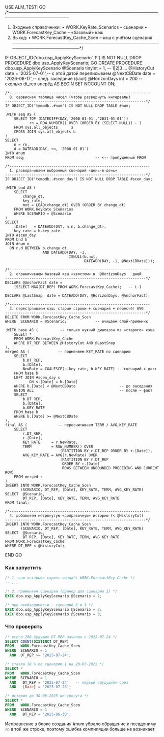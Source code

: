 USE ALM_TEST;
GO
/*──────────────────────────────────────────────────────────────────────
  1. Входные справочники:
       • WORK.KeyRate_Scenarios      – сценарии
       • WORK.ForecastKey_Cache      – «базовый» кэш
  2. Выход:
       • WORK.ForecastKey_Cache_Scen – кэш с учётом сценария
──────────────────────────────────────────────────────────────────────*/

IF OBJECT_ID('dbo.usp_ApplyKeyScenario','P') IS NOT NULL
    DROP PROCEDURE dbo.usp_ApplyKeyScenario;
GO
CREATE PROCEDURE dbo.usp_ApplyKeyScenario
      @Scenario      tinyint = 1,            -- 1|2|3 …
      @HistoryCut    date    = '2025-07-01',-- с этой датой переписываем
      @NextCBDate    date    = '2026-08-17',-- след. заседание (факт)
      @HorizonDays   int     = 200          -- сколько dt_rep вперёд
AS
BEGIN
    SET NOCOUNT ON;

    /*----------------------------------------------------------------
      0. сервисная таблица чисел (чтобы развернуть интервалы)
    ----------------------------------------------------------------*/
    IF OBJECT_ID('tempdb..#num') IS NOT NULL DROP TABLE #num;

    ;WITH seq AS (
        SELECT TOP (DATEDIFF(DAY,'2000-01-01','2031-01-01'))
               rn = ROW_NUMBER() OVER (ORDER BY (SELECT NULL)) - 1
        FROM sys.all_objects      a
        CROSS JOIN sys.all_objects b
    )
    SELECT
        n = rn,
        d = DATEADD(DAY, rn, '2000-01-01')
    INTO #num
    FROM seq;                                -- <-- пропущенный FROM

    /*----------------------------------------------------------------
      1. разворачиваем выбранный сценарий «день-в-день»
    ----------------------------------------------------------------*/
    IF OBJECT_ID('tempdb..#scen_day') IS NOT NULL DROP TABLE #scen_day;

    ;WITH bnd AS (
        SELECT
            change_dt,
            key_rate,
            nxt = LEAD(change_dt) OVER (ORDER BY change_dt)
        FROM WORK.KeyRate_Scenarios
        WHERE SCENARIO = @Scenario
    )
    SELECT
        [Date]   = DATEADD(DAY, n.n, b.change_dt),
        key_rate = b.key_rate
    INTO #scen_day
    FROM bnd b
    JOIN #num n
      ON n.d BETWEEN b.change_dt
                     AND DATEADD(DAY, -1,
                                 ISNULL(b.nxt,
                                        DATEADD(DAY, -1, @NextCBDate)));

    /*----------------------------------------------------------------
      2. ограничиваем базовый кэш «хвостом» в  @HorizonDays   дней
    ----------------------------------------------------------------*/
    DECLARE @AnchorFact date =
        (SELECT MAX(DT_REP) FROM WORK.ForecastKey_Cache);   -- t-1

    DECLARE @LastSnap  date = DATEADD(DAY, @HorizonDays, @AnchorFact);

    /*----------------------------------------------------------------
      3. перестраиваем кэш: старые строки + сценарий + пересчёт AVG
    ----------------------------------------------------------------*/
    DELETE FROM WORK.ForecastKey_Cache_Scen
    WHERE  SCENARIO = @Scenario;             -- очищаем слой-приёмник

    ;WITH base AS (          -- только нужный диапазон из «старого» кэша
        SELECT *
        FROM WORK.ForecastKey_Cache
        WHERE DT_REP BETWEEN @HistoryCut AND @LastSnap
    ),
    merged AS (             -- подменяем KEY_RATE по сценарию
        SELECT
            b.DT_REP,
            b.[Date],
            NewRate = COALESCE(s.key_rate, b.KEY_RATE) -- сценарий > факт
        FROM base b
        LEFT JOIN #scen_day s
               ON s.[Date] = b.[Date]
        WHERE b.[Date] < @NextCBDate                    -- до заседания
        UNION ALL                                       -- после – факт
        SELECT
            b.DT_REP,
            b.[Date],
            b.KEY_RATE
        FROM base b
        WHERE b.[Date] >= @NextCBDate
    ),
    final AS (              -- пересчитываем TERM / AVG_KEY_RATE
        SELECT
            r.DT_REP,
            r.[Date],
            KEY_RATE     = r.NewRate,
            TERM         = ROW_NUMBER() OVER
                             (PARTITION BY r.DT_REP ORDER BY r.[Date]),
            AVG_KEY_RATE = AVG(r.NewRate) OVER
                             (PARTITION BY r.DT_REP
                              ORDER BY r.[Date]
                              ROWS BETWEEN UNBOUNDED PRECEDING AND CURRENT ROW)
        FROM merged r
    )
    INSERT INTO WORK.ForecastKey_Cache_Scen
           (SCENARIO, DT_REP, [Date], KEY_RATE, TERM, AVG_KEY_RATE)
    SELECT  @Scenario,
            DT_REP, [Date], KEY_RATE, TERM, AVG_KEY_RATE
    FROM final;

    /*----------------------------------------------------------------
      4. добавляем нетронутую «доправочную» историю (< @HistoryCut)
    ----------------------------------------------------------------*/
    INSERT INTO WORK.ForecastKey_Cache_Scen
           (SCENARIO, DT_REP, [Date], KEY_RATE, TERM, AVG_KEY_RATE)
    SELECT  @Scenario,
            DT_REP, [Date], KEY_RATE, TERM, AVG_KEY_RATE
    FROM WORK.ForecastKey_Cache
    WHERE DT_REP < @HistoryCut;
END
GO


### Как запустить

```sql
/* 1. ваш «старый» скрипт создаёт WORK.ForecastKey_Cache */
-- ...

/* 2. применяем сценарий (пример для сценария 1) */
EXEC dbo.usp_ApplyKeyScenario @Scenario = 1;

/* при необходимости — сценарий 2 и 3 */
EXEC dbo.usp_ApplyKeyScenario @Scenario = 2;
EXEC dbo.usp_ApplyKeyScenario @Scenario = 3;
```

### Что проверять

```sql
/* всего 200 будущих DT_REP начиная с 2025-07-24 */
SELECT COUNT(DISTINCT DT_REP)
FROM   WORK.ForecastKey_Cache_Scen
WHERE  SCENARIO = 1
  AND  DT_REP >= '2025-07-24';

/* ставка 18 % по сценарию 1 на 28-07-2025 */
SELECT *
FROM   WORK.ForecastKey_Cache_Scen
WHERE  SCENARIO = 1
  AND   DT_REP = '2025-07-24'   -- первый «будущий» срез
  AND   [Date] = '2025-07-28';

/* история до 30-06-2025 не тронута */
SELECT *
FROM   WORK.ForecastKey_Cache_Scen
WHERE  SCENARIO = 1
  AND   DT_REP = '2025-06-30';
```

Исправление в блоке создания #num убрало обращение к псевдониму
`rn` в той же строке, поэтому ошибка компиляции больше не возникает.

